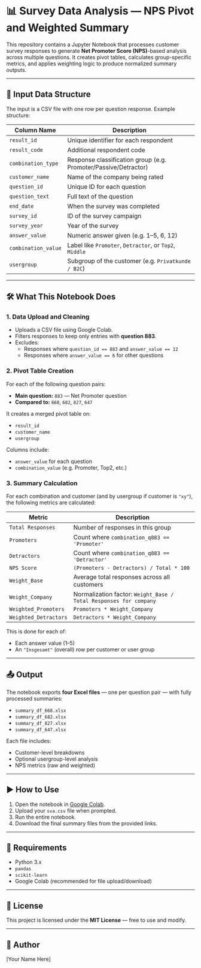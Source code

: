 # 📊 Survey Data Analysis — NPS Pivot and Weighted Summary

This repository contains a Jupyter Notebook that processes customer survey responses to generate **Net Promoter Score (NPS)**-based analysis across multiple questions. It creates pivot tables, calculates group-specific metrics, and applies weighting logic to produce normalized summary outputs.

---

## 📁 Input Data Structure

The input is a CSV file with one row per question response. Example structure:

| Column Name         | Description |
|---------------------|-------------|
| `result_id`         | Unique identifier for each respondent |
| `result_code`       | Additional respondent code |
| `combination_type`  | Response classification group (e.g. Promoter/Passive/Detractor) |
| `customer_name`     | Name of the company being rated |
| `question_id`       | Unique ID for each question |
| `question_text`     | Full text of the question |
| `end_date`          | When the survey was completed |
| `survey_id`         | ID of the survey campaign |
| `survey_year`       | Year of the survey |
| `answer_value`      | Numeric answer given (e.g. 1–5, 6, 12) |
| `combination_value` | Label like `Promoter`, `Detractor`, or `Top2`, `Middle` |
| `usergroup`         | Subgroup of the customer (e.g. `Privatkunde / B2C`) |

---

## 🛠️ What This Notebook Does

### 1. **Data Upload and Cleaning**
- Uploads a CSV file using Google Colab.
- Filters responses to keep only entries with **question 883**.
- Excludes:
  - Responses where `question_id == 883` and `answer_value == 12`
  - Responses where `answer_value == 6` for other questions

### 2. **Pivot Table Creation**
For each of the following question pairs:
- **Main question:** `883` — Net Promoter question
- **Compared to:** `668`, `682`, `827`, `647`

It creates a merged pivot table on:
- `result_id`
- `customer_name`
- `usergroup`

Columns include:
- `answer_value` for each question
- `combination_value` (e.g. Promoter, Top2, etc.)

### 3. **Summary Calculation**
For each combination and customer (and by usergroup if customer is `"xy"`), the following metrics are calculated:

| Metric                | Description |
|-----------------------|-------------|
| `Total Responses`     | Number of responses in this group |
| `Promoters`           | Count where `combination_q883 == 'Promoter'` |
| `Detractors`          | Count where `combination_q883 == 'Detractor'` |
| `NPS Score`           | `(Promoters - Detractors) / Total * 100` |
| `Weight_Base`         | Average total responses across all customers |
| `Weight_Company`      | Normalization factor: `Weight_Base / Total Responses for company` |
| `Weighted_Promoters`  | `Promoters * Weight_Company` |
| `Weighted_Detractors` | `Detractors * Weight_Company` |

This is done for each of:
- Each answer value (1–5)
- An `"Insgesamt"` (overall) row per customer or user group

---

## 📤 Output

The notebook exports **four Excel files** — one per question pair — with fully processed summaries:

- `summary_df_668.xlsx`
- `summary_df_682.xlsx`
- `summary_df_827.xlsx`
- `summary_df_647.xlsx`

Each file includes:
- Customer-level breakdowns
- Optional usergroup-level analysis
- NPS metrics (raw and weighted)

---

## ▶️ How to Use

1. Open the notebook in [Google Colab](https://colab.research.google.com/).
2. Upload your `sva.csv` file when prompted.
3. Run the entire notebook.
4. Download the final summary files from the provided links.

---

## 🔧 Requirements

- Python 3.x
- `pandas`
- `scikit-learn`
- Google Colab (recommended for file upload/download)

---

## 📜 License

This project is licensed under the **MIT License** — free to use and modify.

---

## 👤 Author

[Your Name Here]
